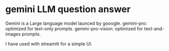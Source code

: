 # gemini LLM question answer

Gemini is a Large language model launced by gooogle. 
gemini-pro: optimized for text-only prompts.
gemini-pro-vision: optimized for text-and-images prompts.

I have used with streamlit for a simple UI.





